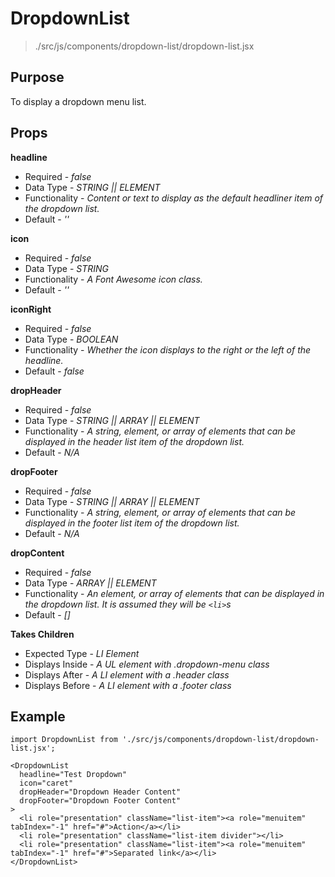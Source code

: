 # DropdownList
> ./src/js/components/dropdown-list/dropdown-list.jsx

## Purpose
To display a dropdown menu list.


## Props
__headline__

* Required - _false_
* Data Type - _STRING || ELEMENT_
* Functionality - _Content or text to display as the default headliner item of the dropdown list._
* Default - _''_

__icon__

* Required - _false_
* Data Type - _STRING_
* Functionality - _A Font Awesome icon class._
* Default - _''_

__iconRight__

* Required - _false_
* Data Type - _BOOLEAN_
* Functionality - _Whether the icon displays to the right or the left of the headline._
* Default - _false_

__dropHeader__

* Required - _false_
* Data Type - _STRING || ARRAY || ELEMENT_
* Functionality - _A string, element, or array of elements that can be displayed in the header list item of the dropdown list._
* Default - _N/A_

__dropFooter__

* Required - _false_
* Data Type - _STRING || ARRAY || ELEMENT_
* Functionality - _A string, element, or array of elements that can be displayed in the footer list item of the dropdown list._
* Default - _N/A_

__dropContent__

* Required - _false_
* Data Type - _ARRAY || ELEMENT_
* Functionality - _An element, or array of elements that can be displayed in the dropdown list. It is assumed they will be `<li>`s_
* Default - _[]_

__Takes Children__

* Expected Type - _LI Element_
* Displays Inside - _A UL element with .dropdown-menu class_
* Displays After - _A LI element with a .header class_
* Displays Before - _A LI element with a .footer class_


## Example
```
import DropdownList from './src/js/components/dropdown-list/dropdown-list.jsx';

<DropdownList
  headline="Test Dropdown"
  icon="caret"
  dropHeader="Dropdown Header Content"
  dropFooter="Dropdown Footer Content"
>
  <li role="presentation" className="list-item"><a role="menuitem" tabIndex="-1" href="#">Action</a></li>
  <li role="presentation" className="list-item divider"></li>
  <li role="presentation" className="list-item"><a role="menuitem" tabIndex="-1" href="#">Separated link</a></li>
</DropdownList>
```
